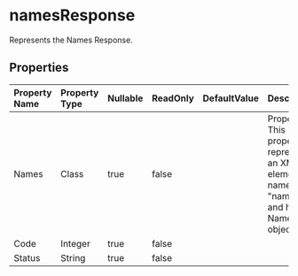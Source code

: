 # **namesResponse**

Represents the Names Response. 

## **Properties**

| Property Name | Property Type | Nullable |  ReadOnly | DefaultValue | Description | 
| :- | :- | :- |:- |  :- | :- |
|Names|Class|true|false |  |Property: This property represents an XML element named "names" and holds a Names object.|
|Code|Integer|true|false |  ||
|Status|String|true|false |  ||

